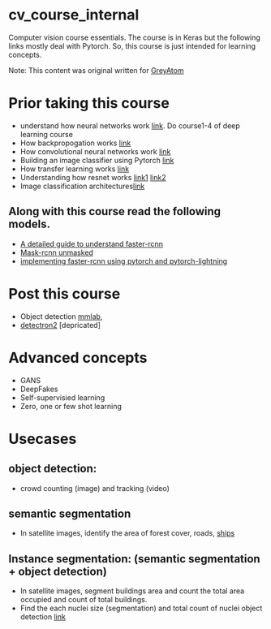 # cv_course_internal
Computer vision course essentials. The course is in Keras but the following links mostly deal with Pytorch. So, this course is just intended for learning concepts.

Note: This content was original written for [GreyAtom](http://greyatom.com/)

# Prior taking this course 
- understand how neural networks work [link](https://www.coursera.org/specializations/deep-learning). Do course1-4 of deep learning course
- How backpropogation works [link](https://www.youtube.com/watch?v=6BMwisTZFr4&feature=youtu.be)
- How convolutional neural networks work [link](https://brohrer.github.io/how_convolutional_neural_networks_work.html)
- Building an image classifier using Pytorch [link](https://pytorch.org/tutorials/beginner/blitz/cifar10_tutorial.html)
- How transfer learning works [link](https://medium.com/@14prakash/transfer-learning-using-keras-d804b2e04ef8)
- Understanding how resnet works [link1](https://medium.com/@14prakash/understanding-and-implementing-architectures-of-resnet-and-resnext-for-state-of-the-art-image-cf51669e1624) [link2](https://medium.com/@14prakash/understanding-and-implementing-architectures-of-resnet-and-resnext-for-state-of-the-art-image-cc5d0adf648e)
- Image classification architectures[link](https://medium.com/@14prakash/image-classification-architectures-review-d8b95075998f)


## Along with this course read the following models. 
- [A detailed guide to understand faster-rcnn](https://fractaldle.medium.com/guide-to-build-faster-rcnn-in-pytorch-95b10c273439)
- [Mask-rcnn unmasked](https://fractaldle.medium.com/mask-r-cnn-unmasked-c029aa2f1296)
- [implementing faster-rcnn using pytorch and pytorch-lightning](https://www.kaggle.com/prakashjyy/fasterrcnn-pytorch-lightning)

# Post this course  
- Object detection [mmlab](https://github.com/open-mmlab/mmdetection), 
- [detectron2](https://github.com/facebookresearch/detectron2) [depricated]

# Advanced concepts 
- GANS
- DeepFakes 
- Self-supervisied learning 
- Zero, one or few shot learning 

# Usecases

## object detection: 
- crowd counting (image) and tracking (video) 

## semantic segmentation
- In satellite images, identify the area of forest cover, roads, [ships](https://www.kaggle.com/c/airbus-ship-detection/data)

## Instance segmentation: (semantic segmentation + object detection)
- In satellite images, segment buildings area and count the total area occupied and count of total buildings.
- Find the each nuclei size (segmentation) and total count of nuclei object detection [link](https://www.kaggle.com/c/data-science-bowl-2018/overview)
